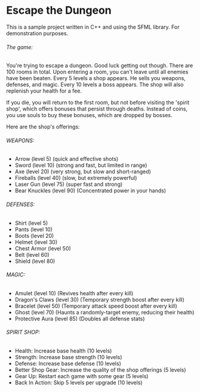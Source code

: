 # Escape the Dungeon

This is a sample project written in C++ and using the SFML library. For demonstration purposes.

###### The game: 

You're trying to escape a dungeon. Good luck getting out though. There are 100 rooms in total. Upon entering a room, you can't leave until all enemies have been beaten. Every 5 levels a shop appears. He sells you weapons, defenses, and magic. Every 10 levels a boss appears. The shop will also replenish your health for a fee.

If you die, you will return to the first room, but not before visiting the 'spirit shop', which offers bonuses that persist through deaths. Instead of coins, you use souls to buy these bonuses, which are dropped by bosses.

Here are the shop's offerings:

###### WEAPONS:
* Arrow (level 5) (quick and effective shots)
* Sword (level 10) (strong and fast, but limited in range)
* Axe (level 20) (very strong, but slow and short-ranged)
* Fireballs (level 40) (slow, but extremely powerful)
* Laser Gun (level 75) (super fast and strong)
* Bear Knuckles (level 90) (Concentrated power in your hands)

###### DEFENSES:
* Shirt (level 5)
* Pants (level 10)
* Boots (level 20)
* Helmet (level 30)
* Chest Armor (level 50)
* Belt (level 60)
* Shield (level 80)

###### MAGIC:
* Amulet (level 10) (Revives health after every kill)
* Dragon's Claws (level 30) (Temporary strength boost after every kill)
* Bracelet (level 50) (Temporary attack speed boost after every kill)
* Ghost (level 70) (Haunts a randomly-target enemy, reducing their health)
* Protective Aura (level 85) (Doubles all defense stats)

###### SPIRIT SHOP:
* Health: Increase base health (10 levels)
* Strength: Increase base strength (10 levels)
* Defense: Increase base defense (10 levels)
* Better Shop Gear: Increase the quality of the shop offerings (5 levels)
* Gear Up: Restart each game with some gear (5 levels)
* Back In Action: Skip 5 levels per upgrade (10 levels)
